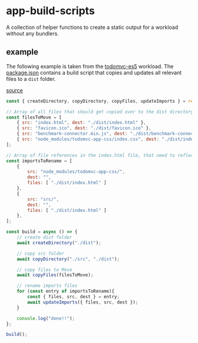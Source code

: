 # app-build-scripts

A collection of helper functions to create a static output for a workload without any bundlers.

## example

The following example is taken from the [todomvc-es5](../../../apps/todomvc//todomvc-es5/README.md) workload.
The [package.json](../../../apps//todomvc//todomvc-es5/package.json) contains a build script that copies and updates all relevant files to a `dist` folder.

[source](../../../apps/todomvc/todomvc-es5/scripts/build.js)

```JavaScript
const { createDirectory, copyDirectory, copyFiles, updateImports } = require("app-build-scripts");

// Array of all files that should get copied over to the dist directory.
const filesToMove = [
    { src: "index.html", dest: "./dist/index.html" },
    { src: "favicon.ico", dest: "./dist/favicon.ico" },
    { src: "benchmark-connector.min.js", dest: "./dist/benchmark-connector.min.js" },
    { src: "node_modules/todomvc-app-css/index.css", dest: "./dist/index.css" },
];

// Array of file references in the index.html file, that need to reflect the new file location.
const importsToRename = [
    {
        src: "node_modules/todomvc-app-css/",
        dest: "",
        files: [ "./dist/index.html" ]
    },
    {
        src: "src/",
        dest: "",
        files: [ "./dist/index.html" ]
    },
];

const build = async () => {
    // create dist folder
    await createDirectory("./dist");

    // copy src folder
    await copyDirectory("./src", "./dist");

    // copy files to Move
    await copyFiles(filesToMove);

    // rename imports files
    for (const entry of importsToRename){
        const { files, src, dest } = entry;
        await updateImports({ files, src, dest });
    }

    console.log("done!!");
};

build();
```
